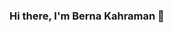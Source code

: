 ### Hi there, I'm Berna Kahraman 👋

<!--
**BernaKahraman/BernaKahraman** is a ✨ _special_ ✨ repository because its `README.md` (this file) appears on your GitHub profile.

Here are some ideas to get you started:

- 🔭 I’m Management Information Systems Student
- 🌱 I’m currently learning ...
- 👯 I’m looking to collaborate on ...
- 🤔 I’m looking for help with ...
- 💬 Ask me about ...
- 📫 How to reach me: bernakahraman0921@gmail.com
- 😄 Pronouns: ...
- ⚡ Fun fact: ...
-->

